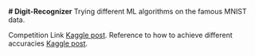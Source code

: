 **# Digit-Recognizer**
Trying different ML algorithms on the famous MNIST data.

Competition Link [Kaggle post](https://www.kaggle.com/c/digit-recognizer/overview).
Reference to how to achieve different accuracies [Kaggle post](https://www.kaggle.com/c/digit-recognizer/discussion/61480#latest-634734).
